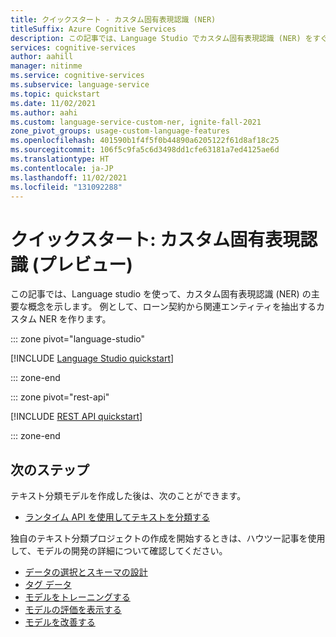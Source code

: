 ```yaml
---
title: クイックスタート - カスタム固有表現認識 (NER)
titleSuffix: Azure Cognitive Services
description: この記事では、Language Studio でカスタム固有表現認識 (NER) をすぐに使い始める方法を説明します。
services: cognitive-services
author: aahill
manager: nitinme
ms.service: cognitive-services
ms.subservice: language-service
ms.topic: quickstart
ms.date: 11/02/2021
ms.author: aahi
ms.custom: language-service-custom-ner, ignite-fall-2021
zone_pivot_groups: usage-custom-language-features
ms.openlocfilehash: 401590b1f4f5f0b44890a6205122f61d8af18c25
ms.sourcegitcommit: 106f5c9fa5c6d3498dd1cfe63181a7ed4125ae6d
ms.translationtype: HT
ms.contentlocale: ja-JP
ms.lasthandoff: 11/02/2021
ms.locfileid: "131092288"
---
```

# <a name="quickstart-custom-named-entity-recognition-preview"></a>クイックスタート: カスタム固有表現認識 (プレビュー)

この記事では、Language studio を使って、カスタム固有表現認識 (NER) の主要な概念を示します。 例として、ローン契約から関連エンティティを抽出するカスタム NER を作ります。

::: zone pivot="language-studio"

[!INCLUDE [Language Studio quickstart](includes/quickstarts/language-studio.md)]

::: zone-end

::: zone pivot="rest-api"

[!INCLUDE [REST API quickstart](includes/quickstarts/rest-api.md)]

::: zone-end

## <a name="next-steps"></a>次のステップ

テキスト分類モデルを作成した後は、次のことができます。

* [ランタイム API を使用してテキストを分類する](how-to/call-api.md)

独自のテキスト分類プロジェクトの作成を開始するときは、ハウツー記事を使用して、モデルの開発の詳細について確認してください。

* [データの選択とスキーマの設計](how-to/design-schema.md)
* [タグ データ](how-to/tag-data.md)
* [モデルをトレーニングする](how-to/train-model.md)
* [モデルの評価を表示する](how-to/view-model-evaluation.md)
* [モデルを改善する](how-to/improve-model.md)

